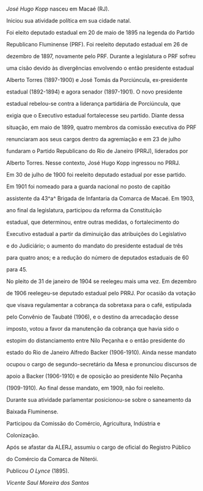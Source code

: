 

*José Hugo Kopp* nasceu em Macaé (RJ).



Iniciou sua atividade política em sua cidade natal.



Foi eleito deputado estadual em 20 de maio de 1895 na legenda do Partido

Republicano Fluminense (PRF). Foi reeleito deputado estadual em 26 de

dezembro de 1897, novamente pelo PRF. Durante a legislatura o PRF sofreu

uma cisão devido às divergências envolvendo o então presidente estadual

Alberto Torres (1897-1900) e José Tomás da Porciúncula, ex-presidente

estadual (1892-1894) e agora senador (1897-1901). O novo presidente

estadual rebelou-se contra a liderança partidária de Porciúncula, que

exigia que o Executivo estadual fortalecesse seu partido. Diante dessa

situação, em maio de 1899, quatro membros da comissão executiva do PRF

renunciaram aos seus cargos dentro da agremiação e em 23 de julho

fundaram o Partido Republicano do Rio de Janeiro (PRRJ), liderados por

Alberto Torres. Nesse contexto, José Hugo Kopp ingressou no PRRJ.



Em 30 de julho de 1900 foi reeleito deputado estadual por esse partido.

Em 1901 foi nomeado para a guarda nacional no posto de capitão

assistente da 43^a^ Brigada de Infantaria da Comarca de Macaé. Em 1903,

ano final da legislatura, participou da reforma da Constituição

estadual, que determinou, entre outras medidas, o fortalecimento do

Executivo estadual a partir da diminuição das atribuições do Legislativo

e do Judiciário; o aumento do mandato do presidente estadual de três

para quatro anos; e a redução do número de deputados estaduais de 60

para 45.



No pleito de 31 de janeiro de 1904 se reelegeu mais uma vez. Em dezembro

de 1906 reelegeu-se deputado estadual pelo PRRJ. Por ocasião da votação

que visava regulamentar a cobrança da sobretaxa para o café, estipulada

pelo Convênio de Taubaté (1906), e o destino da arrecadação desse

imposto, votou a favor da manutenção da cobrança que havia sido o

estopim do distanciamento entre Nilo Peçanha e o então presidente do

estado do Rio de Janeiro Alfredo Backer (1906-1910). Ainda nesse mandato

ocupou o cargo de segundo-secretário da Mesa e pronunciou discursos de

apoio a Backer (1906-1910) e de oposição ao presidente Nilo Peçanha

(1909-1910). Ao final desse mandato, em 1909, não foi reeleito.



Durante sua atividade parlamentar posicionou-se sobre o saneamento da

Baixada Fluminense.



Participou da Comissão do Comércio, Agricultura, Indústria e

Colonização.



Após se afastar da ALERJ, assumiu o cargo de oficial do Registro Público

do Comércio da Comarca de Niterói.



Publicou *O Lynce* (1895).



*Vicente Saul Moreira dos Santos*



